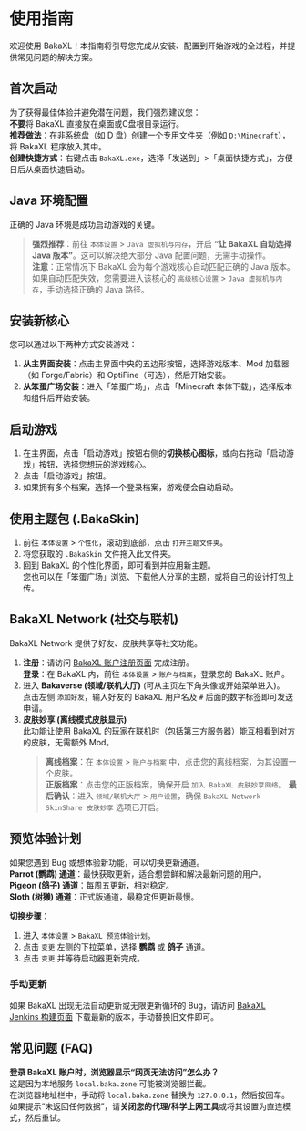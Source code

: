 # 使用指南

欢迎使用 BakaXL！本指南将引导您完成从安装、配置到开始游戏的全过程，并提供常见问题的解决方案。

## 首次启动

为了获得最佳体验并避免潜在问题，我们强烈建议您：  
**不要**将 BakaXL 直接放在桌面或C盘根目录运行。  
**推荐做法**：在非系统盘（如 D 盘）创建一个专用文件夹（例如 `D:\Minecraft`），将 BakaXL 程序放入其中。  
**创建快捷方式**：右键点击 `BakaXL.exe`，选择「发送到」>「桌面快捷方式」，方便日后从桌面快速启动。

## Java 环境配置

正确的 Java 环境是成功启动游戏的关键。

> **强烈推荐**：前往 `本体设置` > `Java 虚拟机与内存`，开启 **“让 BakaXL 自动选择 Java 版本”**。这可以解决绝大部分 Java 配置问题，无需手动操作。  
> **注意**：正常情况下 BakaXL 会为每个游戏核心自动匹配正确的 Java 版本。  
> 如果自动匹配失效，您需要进入该核心的 `高级核心设置` > `Java 虚拟机与内存`，手动选择正确的 Java 路径。

## 安装新核心

您可以通过以下两种方式安装游戏：

1. **从主界面安装**：点击主界面中央的五边形按钮，选择游戏版本、Mod 加载器（如 Forge/Fabric）和 OptiFine（可选），然后开始安装。
2. **从笨蛋广场安装**：进入「笨蛋广场」，点击「Minecraft 本体下载」，选择版本和组件后开始安装。

## 启动游戏

1. 在主界面，点击「启动游戏」按钮右侧的**切换核心图标**，或向右拖动「启动游戏」按钮，选择您想玩的游戏核心。
2. 点击「启动游戏」按钮。
3. 如果拥有多个档案，选择一个登录档案，游戏便会自动启动。

## 使用主题包 (.BakaSkin)

1. 前往 `本体设置` > `个性化`，滚动到底部，点击 `打开主题文件夹`。
2. 将您获取的 `.BakaSkin` 文件拖入此文件夹。
3. 回到 BakaXL 的个性化界面，即可看到并应用新主题。  
   您也可以在「笨蛋广场」浏览、下载他人分享的主题，或将自己的设计打包上传。

## BakaXL Network (社交与联机)

BakaXL Network 提供了好友、皮肤共享等社交功能。

1. **注册**：请访问 [BakaXL 账户注册页面](https://account.baka.zone/register) 完成注册。  
   **登录**：在 BakaXL 内，前往 `本体设置` > `账户与档案`，登录您的 BakaXL 账户。
2. 进入 **Bakaverse (领域/联机大厅)** (可从主页左下角头像或开始菜单进入)。  
   点击左侧 `添加好友`，输入好友的 BakaXL 用户名及 `#` 后面的数字标签即可发送申请。
3. **皮肤妙享 (离线模式皮肤显示)**  
   此功能让使用 BakaXL 的玩家在联机时（包括第三方服务器）能互相看到对方的皮肤，无需额外 Mod。
   > **离线档案**：在 `本体设置` > `账户与档案` 中，点击您的离线档案，为其设置一个皮肤。  
   > **正版档案**：点击您的正版档案，确保开启 `加入 BakaXL 皮肤妙享网络`。
   **最后确认**：进入 `领域/联机大厅` > `用户设置`，确保 `BakaXL Network SkinShare 皮肤妙享` 选项已开启。

## 预览体验计划

如果您遇到 Bug 或想体验新功能，可以切换更新通道。  
**Parrot (鹦鹉) 通道**：最快获取更新，适合想尝鲜和解决最新问题的用户。  
**Pigeon (鸽子) 通道**：每周五更新，相对稳定。  
**Sloth (树獭) 通道**：正式版通道，最稳定但更新最慢。

**切换步骤：**

1. 进入 `本体设置` > `BakaXL 预览体验计划`。
2. 点击 `变更` 左侧的下拉菜单，选择 **鹦鹉** 或 **鸽子** 通道。
3. 点击 `变更` 并等待启动器更新完成。

### 手动更新

如果 BakaXL 出现无法自动更新或无限更新循环的 Bug，请访问 [BakaXL Jenkins 构建页面](http://jk-insider.bakaxl.com:8888/job/BakaXL%20Insider%20Parrot/) 下载最新的版本，手动替换旧文件即可。

## 常见问题 (FAQ)

**登录 BakaXL 账户时，浏览器显示“网页无法访问”怎么办？**  
这是因为本地服务 `local.baka.zone` 可能被浏览器拦截。  
在浏览器地址栏中，手动将 `local.baka.zone` 替换为 `127.0.0.1`，然后按回车。  
如果提示“未返回任何数据”，请**关闭您的代理/科学上网工具**或将其设置为直连模式，然后重试。
